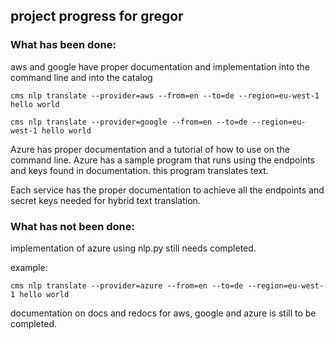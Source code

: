 ## project progress for gregor

### What has been done:

aws and google have proper documentation and implementation into the command line and into the catalog

```commandline
cms nlp translate --provider=aws --from=en --to=de --region=eu-west-1 hello world

cms nlp translate --provider=google --from=en --to=de --region=eu-west-1 hello world
```


Azure has proper documentation and a tutorial of how to use on the command line.
Azure has a sample program that runs using the endpoints and keys found in documentation.
this program translates text.

Each service has the proper documentation to
achieve all the endpoints and secret keys needed for hybrid text translation.



### What has not been done:

implementation of azure using nlp.py still needs completed.

example:
```commandline
cms nlp translate --provider=azure --from=en --to=de --region=eu-west-1 hello world
```

documentation on docs and redocs for aws, google and azure is still to be completed.
